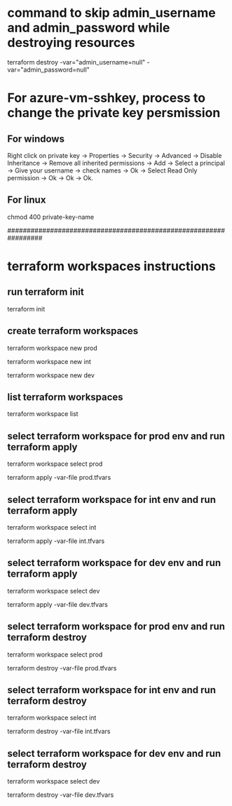 
# command to skip admin_username and admin_password while destroying resources
terraform destroy -var="admin_username=null" -var="admin_password=null"

# For azure-vm-sshkey, process to change the private key persmission
## For windows
Right click on private key -> Properties -> Security -> Advanced -> Disable Inheritance -> Remove all inherited permissions -> Add -> Select a principal -> Give your username -> check names -> Ok -> Select Read Only permission -> Ok -> Ok -> Ok.
## For linux
chmod 400 private-key-name

#################################################################
# terraform workspaces instructions

## run terraform init
  terraform init

## create terraform workspaces
  terraform workspace new prod
  
  terraform workspace new int
  
  terraform workspace new dev

## list terraform workspaces
  terraform workspace list

## select terraform workspace for prod env and run terraform apply
  terraform workspace select prod
  
  terraform apply -var-file prod.tfvars
  
## select terraform workspace for int env and run terraform apply
  terraform workspace select int
  
  terraform apply -var-file int.tfvars
  
## select terraform workspace for dev env and run terraform apply
  terraform workspace select dev
  
  terraform apply -var-file dev.tfvars
  
## select terraform workspace for prod env and run terraform destroy
  terraform workspace select prod
  
  terraform destroy -var-file prod.tfvars

## select terraform workspace for int env and run terraform destroy
  terraform workspace select int
  
  terraform destroy -var-file int.tfvars

## select terraform workspace for dev env and run terraform destroy
  terraform workspace select dev
  
  terraform destroy -var-file dev.tfvars
